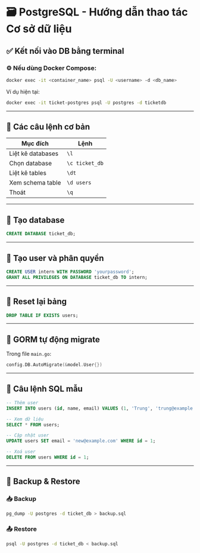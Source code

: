 # 🗃️ PostgreSQL - Hướng dẫn thao tác Cơ sở dữ liệu

## ✅ Kết nối vào DB bằng terminal

### ⚙️ Nếu dùng Docker Compose:

```bash
docker exec -it <container_name> psql -U <username> -d <db_name>
```

Ví dụ hiện tại:
```bash
docker exec -it ticket-postgres psql -U postgres -d ticketdb
```

---

## 📌 Các câu lệnh cơ bản

| Mục đích | Lệnh |
|---------|------|
| Liệt kê databases | `\l` |
| Chọn database | `\c ticket_db` |
| Liệt kê tables | `\dt` |
| Xem schema table | `\d users` |
| Thoát | `\q` |

---

## 🔧 Tạo database

```sql
CREATE DATABASE ticket_db;
```

---

## 👤 Tạo user và phân quyền

```sql
CREATE USER intern WITH PASSWORD 'yourpassword';
GRANT ALL PRIVILEGES ON DATABASE ticket_db TO intern;
```

---

## 🧹 Reset lại bảng

```sql
DROP TABLE IF EXISTS users;
```

---

## 🔄 GORM tự động migrate

Trong file `main.go`:

```go
config.DB.AutoMigrate(&model.User{})
```

---

## 🧪 Câu lệnh SQL mẫu

```sql
-- Thêm user
INSERT INTO users (id, name, email) VALUES (1, 'Trung', 'trung@example.com');

-- Xem dữ liệu
SELECT * FROM users;

-- Cập nhật user
UPDATE users SET email = 'new@example.com' WHERE id = 1;

-- Xoá user
DELETE FROM users WHERE id = 1;
```

---

## 📎 Backup & Restore

### 📥 Backup

```bash
pg_dump -U postgres -d ticket_db > backup.sql
```

### 📤 Restore

```bash
psql -U postgres -d ticket_db < backup.sql
```

